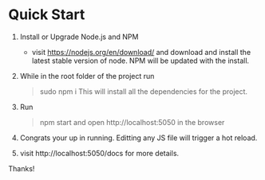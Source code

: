 Quick Start
===========

1. Install or Upgrade Node.js and NPM
    - visit https://nodejs.org/en/download/ and download and install the latest stable version of node. NPM will be updated with the install.

2. While in the root folder of the project run 
    >sudo npm i 
   This will install all the dependencies for the project.

3. Run
    >npm start
   and open http://localhost:5050 in the browser

4. Congrats your up in running. Editting any JS file will trigger a hot reload.

5. visit http://localhost:5050/docs for more details.

Thanks! 
